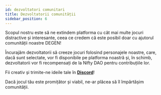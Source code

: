 ```yaml
---
id: dezvoltatori comunitari
title: Dezvoltatorii comunității
sidebar_position: 6
---
```


Scopul nostru este să ne extindem platforma cu cât mai multe jocuri distractive și interesante, ceea ce credem că este posibil doar cu ajutorul comunității noastre DEGEN!

Încurajăm dezvoltatorii să creeze jocuri folosind personajele noastre, care, dacă sunt selectate, vor fi disponibile pe platforma noastră și, în schimb, dezvoltatorii vor fi recompensați de la Nifty DAO pentru contribuțiile lor.

Fii creativ și trimite-ne ideile tale în **[Discord](https://discord.gg/niftyleague)**!

Dacă jocul tău este promițător și viabil, ne-ar plăcea să îl împărtășim comunității.
